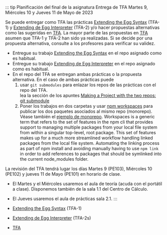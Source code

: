 ::: tip Planificación del final de la asignatura
Entrega de TFA Martes 9, Miércoles 10 y Jueves 11 de Mayo de 2023

Se puede entregar como TFA las prácticas [Extending the Egg Syntax](/practicas/egg-oop-parser.html) (TFA-1)
y [Extending de Egg Interpreter](/practicas/extended-egg-interpreter.html) (TFA-2) y/o hacer propuestas alternativas como las sugeridas en 
[TFA](/practicas/tfa.html). La mayor parte de las propuestas en [TFA](/practicas/tfa.html) asumen que TFA-1 y TFA-2 han sido ya realizadas. Si se decide por una propuesta alternativa, consulte a los profesores para verificar su validez.

* Entregue su trabajo [Extending the Egg Syntax](/practicas/egg-oop-parser.html) en el repo asignado como es habitual. 
* Entregue su trabajo [Extending de Egg Interpreter](/practicas/extended-egg-interpreter.html) en el repo asignado como es habitual.
* En el repo del TFA se entregan ambas prácticas o la propuesta alternativa. En el caso de ambas prácticas puede 
  1. usar `git submodules` para enlazar los repos de las prácticas con el repo del TFA.  
lea la sección de los apuntes [Making a Project with the two repos: git submodule](/temas/introduction-to-javascript/creating-and-publishing-npm-module.html#making-a-project-with-the-two-repos-git-submodule) 
  1. Poner los trabajos en dos carpetas y usar [npm workspaces](https://docs.npmjs.com/cli/v7/using-npm/workspaces) para publicar los dos paquetes asociados al mismo repo (monorepo). Véase también el [ejemplo de monorepo](https://github.com/ULL-ESIT-DMSI/npm-workspaces-learning).
  Workspaces is a generic term that refers to the set of features in the npm cli that provides support to managing multiple packages from your local file system from within a singular top-level, root package. This set of features makes up for a much more streamlined workflow handling linked packages from the local file system. Automating the linking process as part of npm install and avoiding manually having to use `npm link` in order to add references to packages that should be symlinked into the current node_modules folder.

La revisión del TFA tendrá lugar los días Martes 9 (PE103), Miércoles 10 (PE102) y jueves 11 de Mayo (PE101) en horario de clase. 

* El Martes y el Miércoles usaremos el aula de teoría (acuda con el portátil a clase). Disponemos también de la sala 1.1 del Centro de Cálculo. 
* El Jueves usaremos el aula de prácticas sala 2.1.
:::


* [Extending the Egg Syntax](/practicas/egg-oop-parser.html) (TFA-1)
* [Extending de Egg Interpreter](/practicas/extended-egg-interpreter.html) (TFA-2s)
* [TFA](/practicas/tfa.html)
